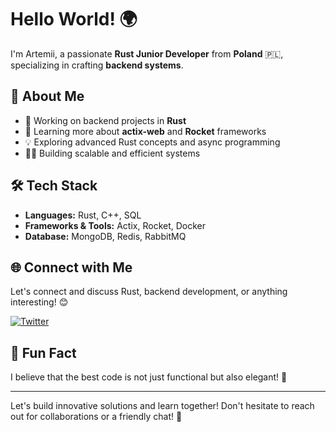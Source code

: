 # Hello World! 🌍

I'm Artemii, a passionate **Rust Junior Developer** from **Poland** 🇵🇱, specializing in crafting **backend systems**.

## 🚀 About Me

- 🔭 Working on backend projects in **Rust**
- 🌱 Learning more about **actix-web** and **Rocket** frameworks
- 💡 Exploring advanced Rust concepts and async programming
- 👨‍💻 Building scalable and efficient systems

## 🛠️ Tech Stack

- **Languages:** Rust, C++, SQL
- **Frameworks & Tools:** Actix, Rocket, Docker
- **Database:** MongoDB, Redis, RabbitMQ

## 🌐 Connect with Me

Let's connect and discuss Rust, backend development, or anything interesting! 😊

[![Twitter](https://img.shields.io/badge/-Twitter-blue?style=flat&logo=twitter&logoColor=white)](https://twitter.com/Georgea69957925)

## 🌟 Fun Fact

I believe that the best code is not just functional but also elegant! 🌟

---

Let's build innovative solutions and learn together! Don't hesitate to reach out for collaborations or a friendly chat! 🚀
